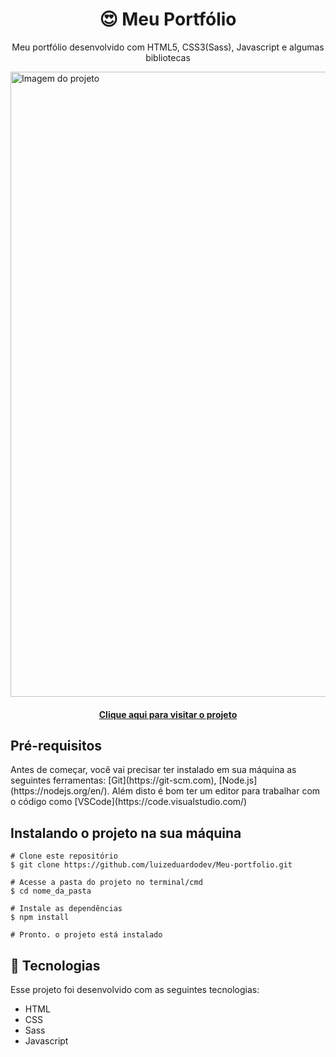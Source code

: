 <h1 align=center>😍 Meu Portfólio</h1>

<p align=center>Meu portfólio desenvolvido com HTML5, CSS3(Sass), Javascript e algumas bibliotecas</p>

<img src="https://github.com/luizeduardodev/portfolio/blob/main/assets/img/resultado-projeto.png" min-width="1000px" max-width="1000px" width="1000px" alt="Imagem do projeto">

<h4 align=center>
  <a href="https://luizeduardodev.netlify.app/">Clique aqui para visitar o projeto</a>
</h4>

<h2>Pré-requisitos</h2>

<p>Antes de começar, você vai precisar ter instalado em sua máquina as seguintes ferramentas:
[Git](https://git-scm.com), [Node.js](https://nodejs.org/en/).
Além disto é bom ter um editor para trabalhar com o código como [VSCode](https://code.visualstudio.com/)
</p>

<h2>Instalando o projeto na sua máquina</h2>

```
# Clone este repositório
$ git clone https://github.com/luizeduardodev/Meu-portfolio.git

# Acesse a pasta do projeto no terminal/cmd
$ cd nome_da_pasta

# Instale as dependências
$ npm install

# Pronto. o projeto está instalado
```

<h2>🚀 Tecnologias</h2>

<p>Esse projeto foi desenvolvido com as seguintes tecnologias:</p>

- HTML
- CSS
- Sass
- Javascript
